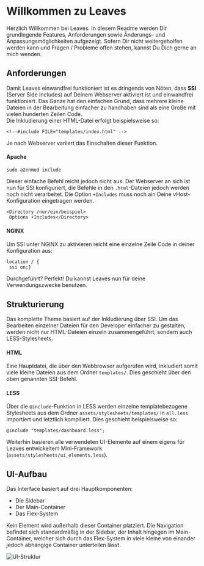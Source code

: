 
  
# Willkommen zu Leaves  
Herzlich Willkommen bei Leaves. In diesem Readme werden Dir grundlegende Features, Anforderungen sowie Änderungs- und Anpassungsmöglichkeiten aufgezeigt. Sofern Dir nicht weitergeholfen werden kann und Fragen / Probleme offen stehen, kannst Du Dich gerne an mich wenden.  
  
## Anforderungen  
Damit Leaves einwandfrei funktioniert ist es dringends von Nöten, dass **SSI** (Server Side Includes) auf Deinem Webserver aktiviert ist und einwandfrei funktioniert. Das Ganze hat den einfachen Grund, dass mehrere kleine Dateien in der Bearbeitung einfacher zu handhaben sind als eine Große mit vielen hunderten Zeilen Code.   
Die Inkludierung einer HTML-Datei erfolgt beispielsweise so:  
```  
<!--#include FILE="templates/index.html" -->  
```  
  
Je nach Webserver variiert das Einschalten dieser Funktion.  
  
#### Apache  
```  
sudo a2enmod include  
```  
Dieser einfache Befehl reicht jedoch nicht aus. Der Webserver an sich ist nun für SSI konfiguriert, die Befehle in den ``.html``-Dateien jedoch werden noch nicht verarbeitet. Die Option ``+Includes`` muss noch ain Deine vHost-Konfiguration eingetragen werden.  
```  
<Directory /nur/ein/beispiel>  
 Options +Includes</Directory>  
```  
  
#### NGINX  
Um SSI unter NGINX zu aktivieren reicht eine einzelne Zeile Code in deiner Konfiguration aus:  
```  
location / {  
 ssi on;}  
```  
Durchgeführt? Perfekt! Du kannst Leaves nun für deine Verwendungszwecke benutzen.  
  
  
## Strukturierung  
Das komplette Theme basiert auf der Inkludierung über SSI. Um das Bearbeiten einzelner Dateien für den Developer einfacher zu gestalten, werden nicht nur HTML-Dateien einzeln zusammengeführt, sondern auch LESS-Stylesheets.  
  
#### HTML  
Eine Hauptdatei, die über den Webbrowser aufgerufen wird, inkludiert somit viele kleine Dateien aus dem Ordner ``templates/``. Dies geschieht über den oben genannten SSI-Befehl.   
  
#### LESS  
Über die ``@include``-Funktion in LESS werden einzelne templatebezogene Stylesheets  aus dem Ordner ``assets/stylesheets/templates/`` in ``all.less`` importiert und letztlich kompiliert. Dies geschieht beispielsweise so:  
```less  
@include "templates/dashboard.less";
```  
Weiterhin basieren alle verwendeten UI-Elemente auf einem eigens für Leaves entwickeltem Mini-Framework (``assets/stylesheets/ui_elements.less``).  
  
## UI-Aufbau  
Das Interface basiert auf drei Hauptkomponenten:  
  
 - Die Sidebar  
 - Der Main-Container  
 - Das Flex-System  
  
Kein Element wird außerhalb dieser Container platziert. Die Navigation befindet sich standardmäßig in der Sidebar, der Inhalt hingegen im Main-Container, welcher sich durch das Flex-System in viele kleine von einander jedoch abhängige Container unterteilen lässt.  


![UI-Struktur](https://msr-webdesign.de/files/images/markup/leaves/ui_structure.png)
